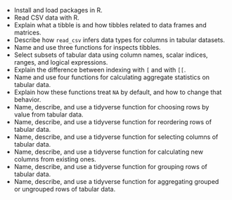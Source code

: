 - Install and load packages in R.
- Read CSV data with R.
- Explain what a tibble is and how tibbles related to data frames and matrices.
- Describe how `read_csv` infers data types for columns in tabular datasets.
- Name and use three functions for inspects tibbles.
- Select subsets of tabular data using column names, scalar indices, ranges, and logical expressions.
- Explain the difference between indexing with `[` and with `[[`.
- Name and use four functions for calculating aggregate statistics on tabular data.
- Explain how these functions treat `NA` by default, and how to change that behavior.
- Name, describe, and use a tidyverse function for choosing rows by value from tabular data.
- Name, describe, and use a tidyverse function for reordering rows of tabular data.
- Name, describe, and use a tidyverse function for selecting columns of tabular data.
- Name, describe, and use a tidyverse function for calculating new columns from existing ones.
- Name, describe, and use a tidyverse function for grouping rows of tabular data.
- Name, describe, and use a tidyverse function for aggregating grouped or ungrouped rows of tabular data.
